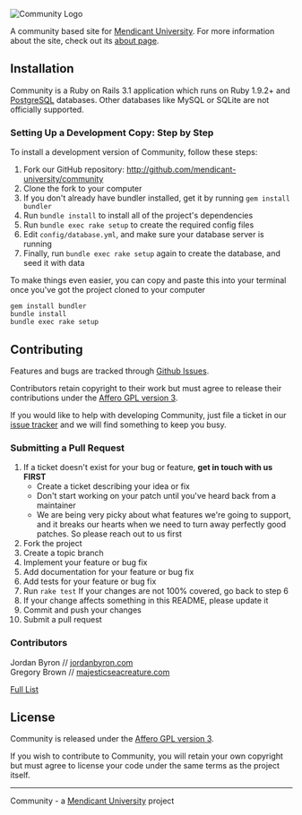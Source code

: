 ![Community Logo](https://github.com/mendicant-university/community/raw/master/doc/community.png)

A community based site for [Mendicant University](http://mendicantuniversity.org). For more information about the site, check out its
[about page](http://community.mendicantuniversity.org/about).

## Installation

Community is a Ruby on Rails 3.1 application which runs on Ruby 1.9.2+ and
[PostgreSQL](http://www.postgresql.org) databases. Other databases like MySQL
or SQLite are not officially supported.

### Setting Up a Development Copy: Step by Step

To install a development version of Community, follow these steps:

1. Fork our GitHub repository: <http://github.com/mendicant-university/community>
2. Clone the fork to your computer
3. If you don't already have bundler installed, get it by running `gem install bundler`
4. Run `bundle install` to install all of the project's dependencies
5. Run `bundle exec rake setup` to create the required config files
6. Edit `config/database.yml`, and make sure your database server is running
7. Finally, run `bundle exec rake setup` again to create the database, and seed it with data

To make things even easier, you can copy and paste this into your terminal once you've got the project cloned to your computer

```
gem install bundler
bundle install
bundle exec rake setup
```

## Contributing

Features and bugs are tracked through [Github Issues](https://github.com/mendicant-university/community/issues).

Contributors retain copyright to their work but must agree to release their
contributions under the [Affero GPL version 3](http://www.gnu.org/licenses/agpl.html).

If you would like to help with developing Community, just file a ticket in our
[issue tracker](https://github.com/mendicant-university/community/issues)
and we will find something to keep you busy.

### Submitting a Pull Request

1. If a ticket doesn't exist for your bug or feature, **get in touch with us FIRST**
    - Create a ticket describing your idea or fix
    - Don't start working on your patch until you've heard back from a maintainer
    - We are being very picky about what features we're going to support, and it 
    breaks our hearts when we need to turn away perfectly good patches. So please reach out to us first
2. Fork the project
3. Create a topic branch
4. Implement your feature or bug fix
5. Add documentation for your feature or bug fix
6. Add tests for your feature or bug fix
7. Run `rake test` If your changes are not 100% covered, go back to step 6
8. If your change affects something in this README, please update it
9. Commit and push your changes
10. Submit a pull request

### Contributors

Jordan Byron // [jordanbyron.com](http://jordanbyron.com) <br/>
Gregory Brown // [majesticseacreature.com](http://majesticseacreature.com/)

[Full List](https://github.com/mendicant-university/community/contributors)

## License

Community is released under the [Affero GPL version 3](http://www.gnu.org/licenses/agpl.html).

If you wish to contribute to Community, you will retain your own copyright but must agree to license your code under the same terms as the project itself.

------

Community - a [Mendicant University](http://mendicantuniversity.org) project